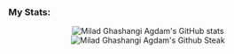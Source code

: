 

### My Stats:
<p align="center">
  <img src="https://github-readme-stats.vercel.app/api?username=Milad-agdam&show_icons=true&theme=merko&count_private=true" alt="Milad Ghashangi Agdam's GitHub stats" /><br />
  <img src="https://github-readme-streak-stats.herokuapp.com/?user=Milad-agdam&theme=merko&count_private=true" alt="Milad Ghashangi Agdam's Github Steak" />
</p>
